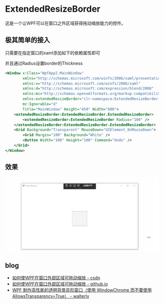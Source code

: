 # ExtendedResizeBorder
这是一个让WPF可以在窗口之外区域获得拖动缩放能力的控件。

## 极其简单的接入

只需要在指定窗口的xaml添加如下的依赖属性即可

并且通过Radius设置border的Thickness

```xml
<Window x:Class="WpfApp2.MainWindow"
        xmlns="http://schemas.microsoft.com/winfx/2006/xaml/presentation"
        xmlns:x="http://schemas.microsoft.com/winfx/2006/xaml"
        xmlns:d="http://schemas.microsoft.com/expression/blend/2008"
        xmlns:mc="http://schemas.openxmlformats.org/markup-compatibility/2006"
        xmlns:extendedResizeBorder="clr-namespace:ExtendedResizeBorder;assembly=ExtendedResizeBorder"
        mc:Ignorable="d"
        Title="MainWindow" Height="450" Width="800">
    <extendedResizeBorder:ExtendedResizeBorder.ExtendedResizeBorder>
        <extendedResizeBorder:ExtendedResizeBorder Radius="100" />
    </extendedResizeBorder:ExtendedResizeBorder.ExtendedResizeBorder>
    <Grid Background="Transparent" MouseDown="UIElement_OnMouseDown">
        <Grid Margin="100" Background="White" />
        <Button Width="100" Height="100" Command="Undo" />
    </Grid>
</Window>
```

## 效果

![da25eef0-dc63-40c8-bdb9-220540fb8421](da25eef0-dc63-40c8-bdb9-220540fb8421.gif)

## blog

- [如何使WPF在窗口外部区域可拖动缩放 - csdn](https://blog.csdn.net/htxhtx123/article/details/106289839)
- [如何使WPF在窗口外部区域可拖动缩放 - github.io](https://xinyuehtx.github.io/post/%E5%A6%82%E4%BD%95%E4%BD%BFWPF%E5%9C%A8%E7%AA%97%E5%8F%A3%E5%A4%96%E9%83%A8%E5%8C%BA%E5%9F%9F%E5%8F%AF%E6%8B%96%E5%8A%A8.html)
- [WPF 制作高性能的透明背景异形窗口（使用 WindowChrome 而不要使用 AllowsTransparency=True） - walterlv](https://blog.walterlv.com/post/wpf-transparent-window-without-allows-transparency.html)